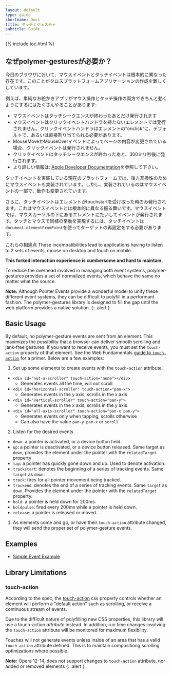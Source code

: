 ```yaml
---
layout: default
type: guide
shortname: Docs
title: タッチとジェスチャ
subtitle: Guide
---
```


{% include toc.html %}

## なぜpolymer-gesturesが必要か？

今日のブラウザにおいて、マウスイベントとタッチイベントは根本的に異なった存在です。このことがクロスプラットフォームアプリケーションの作成を難しくしています。

例えば、単純なお絵かきアプリがマウス操作とタッチ操作の両方できちんと動くようにするにはたくさんやることがあります:

- マウスイベントはタッチシークエンスが終わったあとだけ発行されます
- マウスイベントはクリックイベントハンドラを持たないエレメントでは発行されません。クリックイベントハンドラはエレメントの“onclick”に、デフォルトで、あるいは直接割り当てられる必要があります。
- MouseMoveかMouseOverイベントによってページの内容が変更されている場合、クリックイベントは発行されません。
- クリックイベントはタッチシークエンスが終わったあと、300ミリ秒後に発行されます。
- より詳しい情報は: [Apple Developer Documentation](http://developer.apple.com/library/safari/#documentation/appleapplications/reference/safariwebcontent/HandlingEvents/HandlingEvents.html)を参照して下さい。

タッチイベントを実装している現在のプラットフォームでは、後方互換性のためにマウスイベントも実装されています。しかし、実装されているのはマウスイベントの一部で、動作も変更されています。

さらに、タッチイベントはエレメントがtouchstartを受け取った時のみ発行されます。これはマウスイベントとは根本的に異なる振る舞いです。マウスイベントでは、マウスカーソルの下にあるエレメントにたいしてイベントが発行されます。タッチとマウスで同様の挙動を実現するには、タッチイベントは`document.elementFromPoint`を使ってターゲットの再設定をする必要があります。

これらの相違点
These incompatibilities lead to applications having to listen to 2 sets of events, mouse on
desktop and touch on mobile.

**This forked interaction experience is cumbersome and hard to maintain.**

To reduce the overhead involved in managing both event systems, polymer-gestures provides a set of normalized events, which behave the same no matter what the source.

**Note:** Although Pointer Events provide a wonderful model to unify these different event systems, they can be difficult to polyfill in a performant fashion. The polymer-gestures library is designed to fill the gap until the web platform provides a native solution.
{: .alert }

## Basic Usage

By default, no polymer-gesture events are sent from an element. This maximizes the possibility that a browser can deliver smooth scrolling and jank-free gestures. If you want to receive events, you must set the `touch-action` property of that element. See the Web Fundamentals [guide to `touch-action`](https://developers.google.com/web/fundamentals/input/touch/touchevents/#control-gestures-using-touch-actions) for a primer. Below are a few examples:

1. Set up some elements to create events with the `touch-action` attribute.
  - `<div id="not-a-scroller" touch-action="none"></div>`
      - Generates events all the time, will not scroll
  - `<div id="horizontal-scroller" touch-action="pan-x">`
      - Generates events in the y axis, scrolls in the x axis
  - `<div id="vertical-scroller" touch-action="pan-y">`
      - Generates events in the x axis, scrolls in the y axis
  - `<div id="all-axis-scroller" touch-action="pan-x pan-y">`
      - Generates events only when tapping, scrolls otherwise
      - Can also have the value `pan-y pan-x` or `scroll`

2. Listen for the desired events
  - `down`: a pointer is activated, or a device button held.
  - `up`: a pointer is deactivated, or a device button released. Same target as `down`, provides the element under the pointer with the `relatedTarget` property
  - `tap`: a pointer has quickly gone down and up. Used to denote activation.
  - `trackstart`: denotes the beginning of a series of tracking events. Same `target` as `down`.
  - `track`: fires for all pointer movement being tracked.
  - `trackend`: denotes the end of a series of tracking events. Same `target` as `down`. Provides the element under the pointer with the `relatedTarget` property.
  - `hold`: a pointer is held down for 200ms.
  - `holdpulse`: fired every 200ms while a pointer is held down.
  - `release`: a pointer is released or moved.


1. As elements come and go, or have their `touch-action` attribute changed, they will send the proper set of polymer-gesture events.

## Examples

- [Simple Event Example](http://polymer.github.io/polymer-gestures/samples/simple/index.html)

## Library Limitations

### touch-action

According to the spec, the
[touch-action](https://dvcs.w3.org/hg/pointerevents/raw-file/tip/pointerEvents.html#the-touch-action-css-property)
css property controls whether an element will perform a "default action" such as scrolling, or receive a continuous stream of events.

Due to the difficult nature of polyfilling new CSS properties, this library will
use a touch-action *attribute* instead. In addition, run time changes involving
the `touch-action` attribute will be monitored for maximum flexibility.

Touches will not generate events unless inside of an area that has a valid `touch-action` attribute defined.
This is to maintain compositiong scrolling optimizations where possible.

**Note:** Opera 12-14, does not support changes to `touch-action` attribute, nor added or removed elements
{: .alert }
